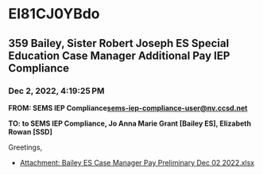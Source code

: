 # EI81CJ0YBdo
## 359 Bailey, Sister Robert Joseph ES Special Education Case Manager Additional Pay IEP Compliance
### Dec 2, 2022, 4:19:25 PM
**FROM: SEMS IEP Compliance<sems-iep-compliance-user@nv.ccsd.net>**

**TO: to SEMS IEP Compliance, Jo Anna Marie Grant [Bailey ES], Elizabeth Rowan [SSD]**


Greetings, 





* [Attachment: Bailey ES Case Manager Pay Preliminary Dec 02 2022.xlsx](EI81CJ0YBdo-attachment-1.xlsx)
